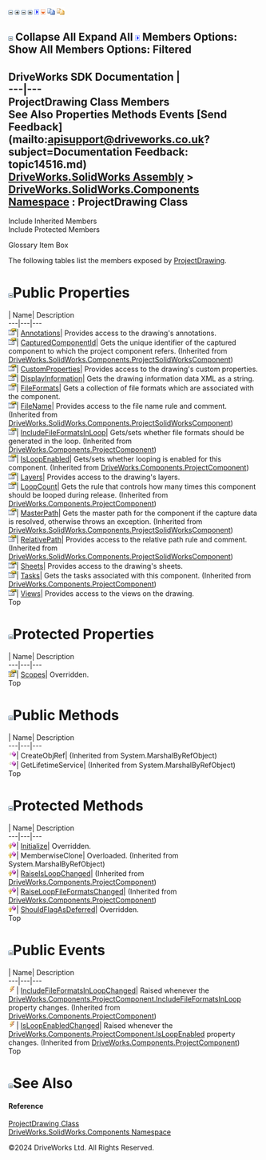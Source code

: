 ![](dotnetimages/collapse.gif) ![](dotnetimages/expand.gif) ![](dotnetimages/collapse.gif) ![](dotnetimages/expand.gif) ![](dotnetimages/drpdown.gif) ![](dotnetimages/drpdown_orange.gif) ![](dotnetimages/copycode.gif) ![](dotnetimages/copycodeHighlight.gif)

![](dotnetimages/collapse.gif) Collapse All Expand All ![](dotnetimages/drpdown.gif) Members Options: Show All  Members Options: Filtered   
---  
DriveWorks SDK Documentation  |   
---|---  
ProjectDrawing Class Members   
See Also Properties Methods Events [Send Feedback](mailto:apisupport@driveworks.co.uk?subject=Documentation Feedback: topic14516.md)  
[DriveWorks.SolidWorks Assembly](topic13342.md) > [DriveWorks.SolidWorks.Components Namespace](topic13925.md) : ProjectDrawing Class  
---  
  
Include Inherited Members    
Include Protected Members  


Glossary Item Box

The following tables list the members exposed by [ProjectDrawing](topic14516.md).

# ![](dotnetimages/collapse.gif)Public Properties

| Name| Description  
---|---|---  
![Public Property](dotnetimages/publicProperty.gif)| [Annotations](topic14524.md)| Provides access to the drawing's annotations.   
![Public Property](dotnetimages/publicProperty.gif)| [CapturedComponentId](topic14698.md)| Gets the unique identifier of the captured component to which the project component refers. (Inherited from [DriveWorks.SolidWorks.Components.ProjectSolidWorksComponent](topic14692.md))  
![Public Property](dotnetimages/publicProperty.gif)| [CustomProperties](topic14525.md)| Provides access to the drawing's custom properties.   
![Public Property](dotnetimages/publicProperty.gif)| [DisplayInformation](topic14526.md)| Gets the drawing information data XML as a string.   
![Public Property](dotnetimages/publicProperty.gif)| [FileFormats](topic14527.md)| Gets a collection of file formats which are associated with the component.   
![Public Property](dotnetimages/publicProperty.gif)| [FileName](topic14699.md)| Provides access to the file name rule and comment. (Inherited from [DriveWorks.SolidWorks.Components.ProjectSolidWorksComponent](topic14692.md))  
![Public Property](dotnetimages/publicProperty.gif)| [IncludeFileFormatsInLoop](topic6192.md)| Gets/sets whether file formats should be generated in the loop. (Inherited from [DriveWorks.Components.ProjectComponent](topic6183.md))  
![Public Property](dotnetimages/publicProperty.gif)| [IsLoopEnabled](topic6193.md)| Gets/sets whether looping is enabled for this component. (Inherited from [DriveWorks.Components.ProjectComponent](topic6183.md))  
![Public Property](dotnetimages/publicProperty.gif)| [Layers](topic14528.md)| Provides access to the drawing's layers.   
![Public Property](dotnetimages/publicProperty.gif)| [LoopCount](topic6194.md)| Gets the rule that controls how many times this component should be looped during release. (Inherited from [DriveWorks.Components.ProjectComponent](topic6183.md))  
![Public Property](dotnetimages/publicProperty.gif)| [MasterPath](topic14700.md)| Gets the master path for the component if the capture data is resolved, otherwise throws an exception. (Inherited from [DriveWorks.SolidWorks.Components.ProjectSolidWorksComponent](topic14692.md))  
![Public Property](dotnetimages/publicProperty.gif)| [RelativePath](topic14701.md)| Provides access to the relative path rule and comment. (Inherited from [DriveWorks.SolidWorks.Components.ProjectSolidWorksComponent](topic14692.md))  
![Public Property](dotnetimages/publicProperty.gif)| [Sheets](topic14530.md)| Provides access to the drawing's sheets.   
![Public Property](dotnetimages/publicProperty.gif)| [Tasks](topic6195.md)| Gets the tasks associated with this component. (Inherited from [DriveWorks.Components.ProjectComponent](topic6183.md))  
![Public Property](dotnetimages/publicProperty.gif)| [Views](topic14531.md)| Provides access to the views on the drawing.   
Top

# ![](dotnetimages/collapse.gif)Protected Properties

| Name| Description  
---|---|---  
![Protected Property](dotnetimages/protectedProperty.gif)| [Scopes](topic14529.md)| Overridden.   
Top

# ![](dotnetimages/collapse.gif)Public Methods

| Name| Description  
---|---|---  
![Public Method](dotnetimages/publicMethod.gif)| CreateObjRef|  (Inherited from System.MarshalByRefObject)  
![Public Method](dotnetimages/publicMethod.gif)| GetLifetimeService|  (Inherited from System.MarshalByRefObject)  
Top

# ![](dotnetimages/collapse.gif)Protected Methods

| Name| Description  
---|---|---  
![Protected Method](dotnetimages/protectedMethod.gif)| [Initialize](topic14522.md)| Overridden.   
![Protected Method](dotnetimages/protectedMethod.gif)| MemberwiseClone| Overloaded. (Inherited from System.MarshalByRefObject)  
![Protected Method](dotnetimages/protectedMethod.gif)| [RaiseIsLoopChanged](topic6190.md)|  (Inherited from [DriveWorks.Components.ProjectComponent](topic6183.md))  
![Protected Method](dotnetimages/protectedMethod.gif)| [RaiseLoopFileFormatsChanged](topic6191.md)|  (Inherited from [DriveWorks.Components.ProjectComponent](topic6183.md))  
![Protected Method](dotnetimages/protectedMethod.gif)| [ShouldFlagAsDeferred](topic14523.md)| Overridden.   
Top

# ![](dotnetimages/collapse.gif)Public Events

| Name| Description  
---|---|---  
![Public Event](dotnetimages/publicEvent.gif)| [IncludeFileFormatsInLoopChanged](topic6196.md)| Raised whenever the [DriveWorks.Components.ProjectComponent.IncludeFileFormatsInLoop](topic6192.md) property changes. (Inherited from [DriveWorks.Components.ProjectComponent](topic6183.md))  
![Public Event](dotnetimages/publicEvent.gif)| [IsLoopEnabledChanged](topic6197.md)| Raised whenever the [DriveWorks.Components.ProjectComponent.IsLoopEnabled](topic6193.md) property changes. (Inherited from [DriveWorks.Components.ProjectComponent](topic6183.md))  
Top

# ![](dotnetimages/collapse.gif)See Also

#### Reference

[ProjectDrawing Class](topic14516.md)   
[DriveWorks.SolidWorks.Components Namespace](topic13925.md)

©2024 DriveWorks Ltd. All Rights Reserved.
